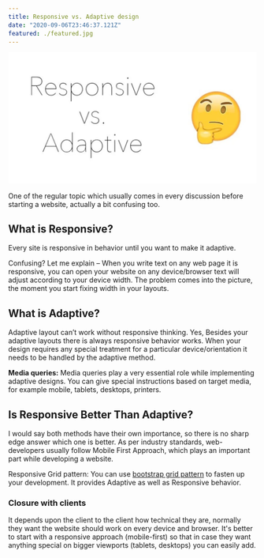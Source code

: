 ```yaml
---
title: Responsive vs. Adaptive design
date: "2020-09-06T23:46:37.121Z"
featured: ./featured.jpg
---
```

![featured.image](./featured-image.jpeg)

One of the regular topic which usually comes in every discussion before starting a website, actually a bit confusing too.

## What is Responsive?
Every site is responsive in behavior until you want to make it adaptive.

Confusing? Let me explain – When you write text on any web page it is responsive, you can open your website on any device/browser text will adjust according to your device width. The problem comes into the picture, the moment you start fixing width in your layouts.
## What is Adaptive?
Adaptive layout can’t work without responsive thinking. Yes, Besides your adaptive layouts there is always responsive behavior works. When your design requires any special treatment for a particular device/orientation it needs to be handled by the adaptive method.

**Media queries:** Media queries play a very essential role while implementing adaptive designs. You can give special instructions based on target media, for example mobile, tablets, desktops, printers.
## Is Responsive Better Than Adaptive?
I would say both methods have their own importance, so there is no sharp edge answer which one is better. As per industry standards, web-developers usually follow Mobile First Approach, which plays an important part while developing a website.

Responsive Grid pattern: You can use [bootstrap grid pattern](http://getbootstrap.com/examples/grid/) to fasten up your development. It provides Adaptive as well as Responsive behavior.

### Closure with clients
It depends upon the client to the client how technical they are, normally they want the website should work on every device and browser. It's better to start with a responsive approach (mobile-first) so that in case they want anything special on bigger viewports (tablets, desktops) you can easily add.